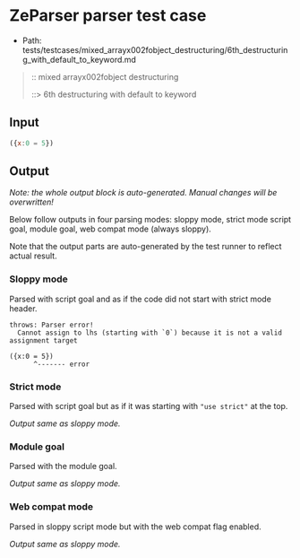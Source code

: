 # ZeParser parser test case

- Path: tests/testcases/mixed_arrayx002fobject_destructuring/6th_destructuring_with_default_to_keyword.md

> :: mixed arrayx002fobject destructuring
>
> ::> 6th destructuring with default to keyword

## Input

`````js
({x:0 = 5})
`````

## Output

_Note: the whole output block is auto-generated. Manual changes will be overwritten!_

Below follow outputs in four parsing modes: sloppy mode, strict mode script goal, module goal, web compat mode (always sloppy).

Note that the output parts are auto-generated by the test runner to reflect actual result.

### Sloppy mode

Parsed with script goal and as if the code did not start with strict mode header.

`````
throws: Parser error!
  Cannot assign to lhs (starting with `0`) because it is not a valid assignment target

({x:0 = 5})
      ^------- error
`````

### Strict mode

Parsed with script goal but as if it was starting with `"use strict"` at the top.

_Output same as sloppy mode._

### Module goal

Parsed with the module goal.

_Output same as sloppy mode._

### Web compat mode

Parsed in sloppy script mode but with the web compat flag enabled.

_Output same as sloppy mode._
